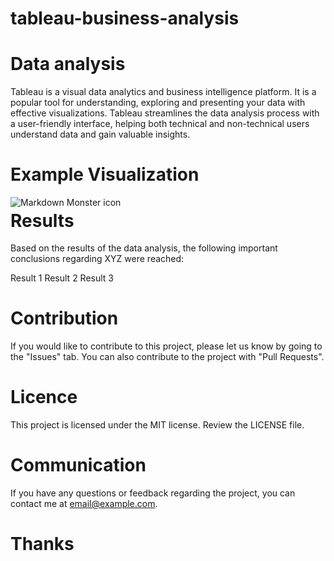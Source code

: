 # tableau-business-analysis


# Data analysis

Tableau is a visual data analytics and business intelligence platform. It is a popular tool for understanding, exploring and presenting your data with effective visualizations. Tableau streamlines the data analysis process with a user-friendly interface, helping both technical and non-technical users understand data and gain valuable insights.

# Example Visualization

<img src="[markdownmonstericon.png](https://drive.google.com/file/d/1wuEPnwgHVZhSbw4_hF_bAFE1p7HL7cYW/view?usp=sharing)"
     alt="Markdown Monster icon"
     style="float: left; margin-right: 10px;" />


# Results
Based on the results of the data analysis, the following important conclusions regarding XYZ were reached:

Result 1
Result 2
Result 3

# Contribution
If you would like to contribute to this project, please let us know by going to the "Issues" tab. You can also contribute to the project with "Pull Requests".

# Licence
This project is licensed under the MIT license. Review the LICENSE file.

# Communication
If you have any questions or feedback regarding the project, you can contact me at email@example.com.

# Thanks
